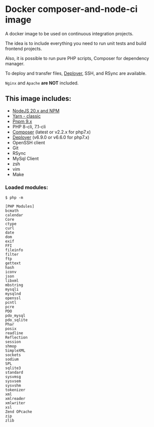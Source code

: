 # Docker composer-and-node-ci image

A docker image to be used on continuous integration projects.

The idea is to include everything you need to run unit tests and build frontend projects.

Also, it is possible to run pure PHP scripts, Composer for dependency manager.

To deploy and transfer files, [Deployer](https://deployer.org), SSH, and RSync are available.

`Nginx` and `Apache` **are NOT** included.

## This image includes:

- [NodeJS 20.x and NPM](https://github.com/nodesource/distributions/blob/master/README.md#installation-instructions)
- [Yarn - classic](https://classic.yarnpkg.com/en/docs/install/#debian-stable)
- [Pnpm 9.x](https://pnpm.io/installation)
- PHP 8-cli, 7.1-cli
- [Composer](https://getcomposer.org/doc/faqs/how-to-install-composer-programmatically.md) (latest or v2.2.x for php7.x)
- [Deployer](https://deployer.org) (v6.9.0 or v6.6.0 for php7.x)
- OpenSSH client
- Git
- RSync
- MySql Client
- zsh
- vim
- Make

### Loaded modules:

```
$ php -m

[PHP Modules]
bcmath
calendar
Core
ctype
curl
date
dom
exif
FFI
fileinfo
filter
ftp
gettext
hash
iconv
json
libxml
mbstring
mysqli
mysqlnd
openssl
pcntl
pcre
PDO
pdo_mysql
pdo_sqlite
Phar
posix
readline
Reflection
session
shmop
SimpleXML
sockets
sodium
SPL
sqlite3
standard
sysvmsg
sysvsem
sysvshm
tokenizer
xml
xmlreader
xmlwriter
xsl
Zend OPcache
zip
zlib
```
